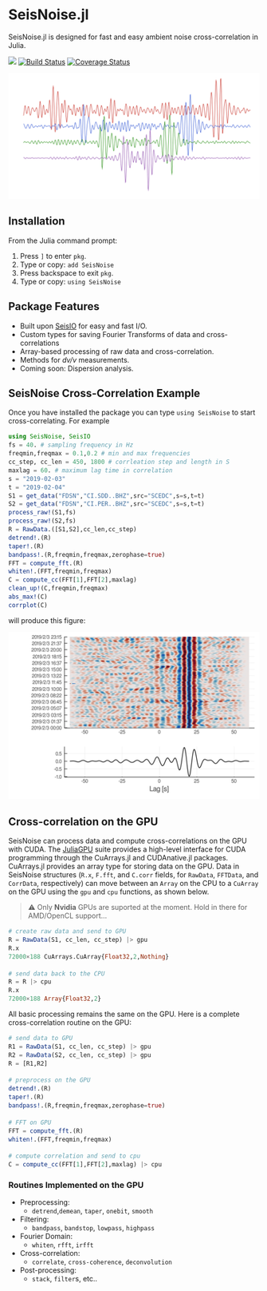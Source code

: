 # SeisNoise.jl
SeisNoise.jl is designed for fast and easy ambient noise cross-correlation in Julia.

 [![](https://img.shields.io/badge/docs-latest-blue.svg)](https://tclements.github.io/SeisNoise.jl/latest) [![Build Status](https://travis-ci.org/tclements/SeisNoise.jl.svg?branch=master)](https://travis-ci.org/tclements/SeisNoise.jl) [![Coverage Status](https://coveralls.io/repos/github/tclements/SeisNoise.jl/badge.svg?branch=master)](https://coveralls.io/github/tclements/SeisNoise.jl?branch=master)

 ![Noise.jl Logo](/docs/src/assets/logo.png)

## Installation
From the Julia command prompt:
1. Press `]` to enter `pkg`.
2. Type or copy: `add SeisNoise`
3. Press backspace to exit `pkg`.
4. Type or copy: `using SeisNoise`

## Package Features
  - Built upon [SeisIO](https://seisio.readthedocs.io/en/latest/) for easy and fast I/O.
  - Custom types for saving Fourier Transforms of data and cross-correlations
  - Array-based processing of raw data and cross-correlation.
  - Methods for *dv/v* measurements.
  - Coming soon: Dispersion analysis.

## SeisNoise Cross-Correlation Example
Once you have installed the package you can type `using SeisNoise` to start
cross-correlating. For example

```Julia
using SeisNoise, SeisIO
fs = 40. # sampling frequency in Hz
freqmin,freqmax = 0.1,0.2 # min and max frequencies 
cc_step, cc_len = 450, 1800 # corrleation step and length in S
maxlag = 60. # maximum lag time in correlation
s = "2019-02-03"
t = "2019-02-04"
S1 = get_data("FDSN","CI.SDD..BHZ",src="SCEDC",s=s,t=t)
S2 = get_data("FDSN","CI.PER..BHZ",src="SCEDC",s=s,t=t)
process_raw!(S1,fs)
process_raw!(S2,fs)
R = RawData.([S1,S2],cc_len,cc_step)
detrend!.(R)
taper!.(R)
bandpass!.(R,freqmin,freqmax,zerophase=true)
FFT = compute_fft.(R)
whiten!.(FFT,freqmin,freqmax)
C = compute_cc(FFT[1],FFT[2],maxlag)
clean_up!(C,freqmin,freqmax)
abs_max!(C)
corrplot(C)
```
will produce this figure:

![plot1](/docs/src/assets/xcorr-example.png)

## Cross-correlation on the GPU

SeisNoise can process data and compute cross-correlations on the GPU with CUDA. The [JuliaGPU](https://github.com/JuliaGPU) suite provides a high-level interface for CUDA programming through the CuArrays.jl and CUDAnative.jl packages. CuArrays.jl provides an array type for storing data on the GPU. Data in SeisNoise structures (`R.x`, `F.fft`, and `C.corr` fields, for `RawData`, `FFTData`, and `CorrData`, respectively) can move between an `Array` on the CPU to a `CuArray` on the GPU using the `gpu` and `cpu` functions, as shown below.   

> :warning: Only **Nvidia** GPUs are suported at the moment. Hold in there for AMD/OpenCL support... 

```julia
# create raw data and send to GPU 
R = RawData(S1, cc_len, cc_step) |> gpu 
R.x
72000×188 CuArrays.CuArray{Float32,2,Nothing}

# send data back to the CPU
R = R |> cpu 
R.x
72000×188 Array{Float32,2}
```

All basic processing remains the same on the GPU. Here is a complete cross-correlation routine on the GPU: 

```julia
# send data to GPU 
R1 = RawData(S1, cc_len, cc_step) |> gpu 
R2 = RawData(S2, cc_len, cc_step) |> gpu
R = [R1,R2]

# preprocess on the GPU 
detrend!.(R)
taper!.(R)
bandpass!.(R,freqmin,freqmax,zerophase=true)

# FFT on GPU 
FFT = compute_fft.(R)
whiten!.(FFT,freqmin,freqmax)

# compute correlation and send to cpu 
C = compute_cc(FFT[1],FFT[2],maxlag) |> cpu 
```

### Routines Implemented on the GPU
- Preprocessing: 
  - `detrend`,`demean`, `taper`, `onebit`, `smooth`
- Filtering: 
  - `bandpass`, `bandstop`, `lowpass`, `highpass` 
- Fourier Domain:
  - `whiten`, `rfft`, `irfft` 
- Cross-correlation:
  - `correlate`, `cross-coherence`, `deconvolution` 
- Post-processing:
  - `stack`, `filter`s, etc..


